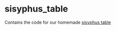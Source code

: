 # sisyphus_table

Contains the code for our homemade [sisyphus table](https://www.youtube.com/watch?v=Lng_AsmfBfU)

